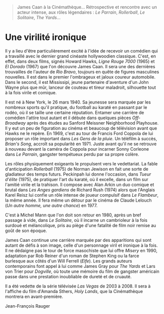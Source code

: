> James Caan à la Cinémathèque... Rétrospective et rencontre avec un acteur intense, aux rôles légendaires : _Le Parrain_, _Rollerball_, _Le Solitaire_, _The Yards_...

# Une virilité ironique

Il y a lieu d'être particulièrement excité à l'idée de recevoir un comédien qui a travaillé avec le dernier grand cinéaste hollywoodien classique. C'est, en effet, dans deux films, signés Howard Hawks, _Ligne Rouge 7000_ (1965) et _El Dorado_ (1967) que l'on découvre James Caan. Il sera une des dernières trouvailles de l'auteur de _Rio Bravo_, toujours en quête de figures masculines nouvelles. Il est dans le premier l'ombrageux et jaloux coureur automobile. Dans le second, il est Mississipi, jeune partenaire d'aventure d'un John Wayne plus que mûr, lanceur de couteau et tireur maladroit, silhouette tout à la fois virile et comique.

Il est né à New York, le 26 mars 1940. Sa jeunesse sera marquée par les nombreux sports qu'il pratique, du football au karaté en passant par le rodéo, où il se taille une certaine réputation. Entamer une carrière de comédien l'attire tout autant et il débute dans quelques pièces _Off-Broadway_ après des études au Sanford Meissner Neighborhood Playhouse. Il y eut un peu de figuration au cinéma et beaucoup de télévision avant que Hawks ne le repère. En 1969, c'est au tour de Francis Ford Coppola de lui proposer un rôle important dans _Les Gens de la pluie_. Un téléfilm à succès, _Brian's Song_, accroît sa popularité en 1971. Juste avant qu'il ne se retrouve à nouveau devant la caméra de Coppola pour incarner Sonny Corleone dans _Le Parrain_, gangster tempétueux perdu par sa propre colère.

Les rôles physiquement exigeants le propulsent vers le vedettariat. La fable d'anticipation _Rollerball_ (1975) de Norman Jewison en fait une sorte de gladiateur des temps futurs. Peckinpah lui donne l'occasion, dans _Tueur d'élite_ (1975), de pratiquer l'art du karaté, où il excelle, dans un film sur l'amitié virile et la trahison. Il compose avec Alan Arkin un duo comique et brutal dans _Les Anges gardiens_ de Richard Rush (1974) alors que l'Anglais Karel Reisz lui confie un rôle intense de joueur compulsif dans _Le Flambeur_, la même année. Il fera même un détour par le cinéma de Claude Lelouch (_Un autre homme, une autre chance_) en 1977.

C'est à Michel Mann que l'on doit son retour en 1980, après un bref passage à vide, dans _Le Solitaire_, où il incarne un cambrioleur à la fois surdoué et mélancolique, pris au piège d'une fatalité de film noir remise au goût de son époque.

James Caan continue une carrière marquée par des apparitions qui sont autant de défis à son image, celle d'un personnage viril et ironique à la fois. Il ne dédaigne pas le tour de force masochiste que lui offre _Misery_ en 1990, adaptation par Rob Reiner d'un roman de Stephen King ou la farce burlesque aux côtés d'un Will Ferrell (_Elfe_). Les grands auteurs contemporains font appel à lui comme James Gray pour _The Yards_ et Lars von Trier pour _Dogville_, où toute une mémoire du film de gangster américain passe dans une prestation inoubliable de dureté et de cruauté.

Il a été vedette de la série télévisée _Las Vegas_ de 2003 à 2008. Il sera à l'affiche du film d'Amanda Sthers, _Holy Lands_, que la Cinémathèque montrera en avant-première.

Jean-François Rauger
